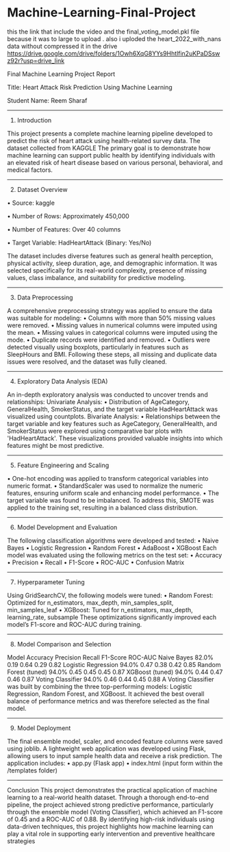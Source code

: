 # Machine-Learning-Final-Project
this the link that include the video and the final_voting_model.pkl file because it was to large to upload .
also i uploded the heart_2022_with_nans data without compressed it in the drive 
https://drive.google.com/drive/folders/1Owh6XqG8YYs9Hhtlfin2uKPaDSswz92r?usp=drive_link 


Final Machine Learning Project Report

Title: Heart Attack Risk Prediction Using Machine Learning

Student Name: Reem Sharaf
________________________________________
1. Introduction
   
This project presents a complete machine learning pipeline developed to predict the risk of heart attack using health-related survey data. The dataset collected from KAGGLE The primary goal is to demonstrate how machine learning can support public health by identifying individuals with an elevated risk of heart disease based on various personal, behavioral, and medical factors.
________________________________________
2. Dataset Overview
   
•	Source: kaggle 

•	Number of Rows: Approximately 450,000

•	Number of Features: Over 40 columns

•	Target Variable: HadHeartAttack (Binary: Yes/No)

The dataset includes diverse features such as general health perception, physical activity, sleep duration, age, and demographic information. It was selected specifically for its real-world complexity, presence of missing values, class imbalance, and suitability for predictive modeling.
________________________________________
3. Data Preprocessing

A comprehensive preprocessing strategy was applied to ensure the data was suitable for modeling:
•	Columns with more than 50% missing values were removed.
•	Missing values in numerical columns were imputed using the mean.
•	Missing values in categorical columns were imputed using the mode.
•	Duplicate records were identified and removed.
•	Outliers were detected visually using boxplots, particularly in features such as SleepHours and BMI.
Following these steps, all missing and duplicate data issues were resolved, and the dataset was fully cleaned.
________________________________________
4. Exploratory Data Analysis (EDA)
   
An in-depth exploratory analysis was conducted to uncover trends and relationships:
Univariate Analysis:
•	Distribution of AgeCategory, GeneralHealth, SmokerStatus, and the target variable HadHeartAttack was visualized using countplots.
Bivariate Analysis:
•	Relationships between the target variable and key features such as AgeCategory, GeneralHealth, and SmokerStatus were explored using comparative bar plots with 'HadHeartAttack'.
These visualizations provided valuable insights into which features might be most predictive.
________________________________________
5. Feature Engineering and Scaling


•	One-hot encoding was applied to transform categorical variables into numeric format.
•	StandardScaler was used to normalize the numeric features, ensuring uniform scale and enhancing model performance.
•	The target variable was found to be imbalanced. To address this, SMOTE  was applied to the training set, resulting in a balanced class distribution.
________________________________________
6. Model Development and Evaluation

   
The following classification algorithms were developed and tested:
•	Naive Bayes
•	Logistic Regression
•	Random Forest
•	AdaBoost
•	XGBoost
Each model was evaluated using the following metrics on the test set:
•	Accuracy
•	Precision
•	Recall
•	F1-Score
•	ROC-AUC
•	Confusion Matrix
________________________________________
7. Hyperparameter Tuning
   
Using GridSearchCV, the following models were tuned:
•	Random Forest: Optimized for n_estimators, max_depth, min_samples_split, min_samples_leaf
•	XGBoost: Tuned for n_estimators, max_depth, learning_rate, subsample
These optimizations significantly improved each model’s F1-score and ROC-AUC during training.
________________________________________
8. Model Comparison and Selection
   
Model	Accuracy	Precision	Recall	F1-Score	ROC-AUC
Naive Bayes	82.0%	0.19	0.64	0.29	0.82
Logistic Regression	94.0%	0.47	0.38	0.42	0.85
Random Forest (tuned)	94.0%	0.45	0.45	0.45	0.87
XGBoost (tuned)	94.0%	0.44	0.47	0.46	0.87
Voting Classifier	94.0%	0.46	0.44	0.45	0.88 
A Voting Classifier was built by combining the three top-performing models: Logistic Regression, Random Forest, and XGBoost. It achieved the best overall balance of performance metrics and was therefore selected as the final model.
________________________________________
9. Model Deployment
    
The final ensemble model, scaler, and encoded feature columns were saved using joblib. A lightweight web application was developed using Flask, allowing users to input sample health data and receive a risk prediction. The application includes:
•	app.py (Flask app)
•	index.html (input form within the /templates folder)
________________________________________
 Conclusion
This project demonstrates the practical application of machine learning to a real-world health dataset. Through a thorough end-to-end pipeline, the project achieved strong predictive performance, particularly through the ensemble model (Voting Classifier), which achieved an F1-score of 0.45 and a ROC-AUC of 0.88.
By identifying high-risk individuals using data-driven techniques, this project highlights how machine learning can play a vital role in supporting early intervention and preventive healthcare strategies

